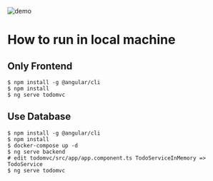 ![demo](https://res.cloudinary.com/silverbirder/image/upload/v1585604556/todo_mvc/todomvc_by_nestjs_3m.gif)
# How to run in local machine
## Only Frontend

```shell script
$ npm install -g @angular/cli
$ npm install
$ ng serve todomvc
```

## Use Database

```shell script
$ npm install -g @angular/cli
$ npm install
$ docker-compose up -d
$ ng serve backend
# edit todomvc/src/app/app.component.ts TodoServiceInMemory => TodoService
$ ng serve todomvc
```

